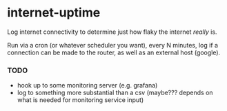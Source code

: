 # internet-uptime

Log internet connectivity to determine just how flaky the internet _really_ is.

Run via a cron (or whatever scheduler you want), every N minutes, log if a connection can be made to the router, as well as an external host (google).

### TODO

* hook up to some monitoring server (e.g. grafana)
* log to something more substantial than a csv (maybe??? depends on what is needed for monitoring service input)
